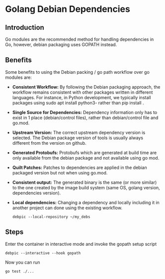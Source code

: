 # Golang Debian Dependencies 
## Introduction
Go modules are the recommended method for handling dependencies in Go, however, debian packaging uses GOPATH instead.

## Benefits
Some benefits to using the Debian packing / go path workflow over go modules are:
 
* **Consistent Workflow:** By following the Debian packaging approach, the workflow remains consistent with other packages written in different languages. For instance, in Python development, we typically install packages using sudo apt install python3-<packageName> rather than pip install <packageName>.
 
* **Single Source for Dependencies:** Dependency information only has to exist in 1 place (debian/control files), rather than debian/control file and go.mod.
 
* **Upstream Version:** The correct upstream dependency version is selected. The Debian package version of tools is usually always different from the version on github.
 
* **Generated Protobufs:** Protobufs which are generated at build time are only available from the debian package and not available using go mod.
 
* **Quilt Patches:** Patches to dependencies are applied in the debian packaged version but not when using go.mod.
 
* **Consistent output:** The generated binary is the same (or more similar) to the one created by the image build system (same OS, golang version, dependencies version).
 
* **Local dependencies:** Changing a dependency and locally including it in another project can done using the existing workflow.
    ```
    debpic --local-repository ~/my_debs
    ```
    
## Steps
Enter the container in interactive mode and invoke the gopath setup script
```
debpic --interactive --hook gopath
```

Now you can run
```
go test ./...
```